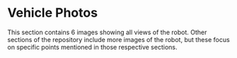 Vehicle Photos
====

This section contains 6 images showing all views of the robot. Other sections of the repository include more images of the robot, but these focus on specific points mentioned in those respective sections.
